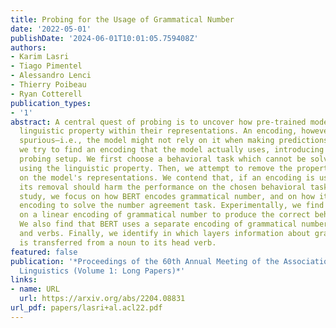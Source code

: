 ```yaml
---
title: Probing for the Usage of Grammatical Number
date: '2022-05-01'
publishDate: '2024-06-01T10:01:05.759408Z'
authors:
- Karim Lasri
- Tiago Pimentel
- Alessandro Lenci
- Thierry Poibeau
- Ryan Cotterell
publication_types:
- '1'
abstract: A central quest of probing is to uncover how pre-trained models encode a
  linguistic property within their representations. An encoding, however, might be
  spurious—i.e., the model might not rely on it when making predictions. In this paper,
  we try to find an encoding that the model actually uses, introducing a usage-based
  probing setup. We first choose a behavioral task which cannot be solved without
  using the linguistic property. Then, we attempt to remove the property by intervening
  on the model's representations. We contend that, if an encoding is used by the model,
  its removal should harm the performance on the chosen behavioral task. As a case
  study, we focus on how BERT encodes grammatical number, and on how it uses this
  encoding to solve the number agreement task. Experimentally, we find that BERT relies
  on a linear encoding of grammatical number to produce the correct behavioral output.
  We also find that BERT uses a separate encoding of grammatical number for nouns
  and verbs. Finally, we identify in which layers information about grammatical number
  is transferred from a noun to its head verb.
featured: false
publication: '*Proceedings of the 60th Annual Meeting of the Association for Computational
  Linguistics (Volume 1: Long Papers)*'
links:
- name: URL
  url: https://arxiv.org/abs/2204.08831
url_pdf: papers/lasri+al.acl22.pdf
---
```


